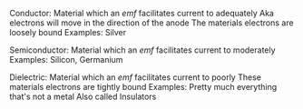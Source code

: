 Conductor: Material which an $emf$ facilitates current to adequately
	Aka electrons will move in the direction of the anode
	The materials electrons are loosely bound
	Examples: Silver

Semiconductor: Material which an $emf$ facilitates current to moderately
	Examples: Silicon, Germanium

Dielectric: Material which an $emf$ facilitates current to poorly
	These materials electrons are tightly bound
	Examples: Pretty much everything that's not a metal
	Also called Insulators